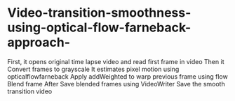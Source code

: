 # Video-transition-smoothness-using-optical-flow-farneback-approach-
First, it opens original time lapse video and read first frame in video Then it Convert frames to grayscale It estimates pixel motion using  opticalflowfarneback  Apply addWeighted to warp previous frame using flow Blend frame After Save blended frames using VideoWriter Save the smooth transition video   
